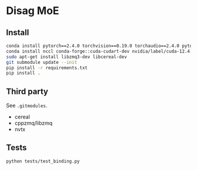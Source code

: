 # Disag MoE

## Install

```bash
conda install pytorch==2.4.0 torchvision==0.19.0 torchaudio==2.4.0 pytorch-cuda=12.1 -c pytorch -c nvidia
conda install nccl conda-forge::cuda-cudart-dev nvidia/label/cuda-12.4.0::cuda-runtime
sudo apt-get install libzmq3-dev libcereal-dev
git submodule update --init
pip install -r requirements.txt
pip install .
```

## Third party
See `.gitmodules`.

* cereal
* cppzmq/libzmq
* nvtx

## Tests

```bash
python tests/test_binding.py
```